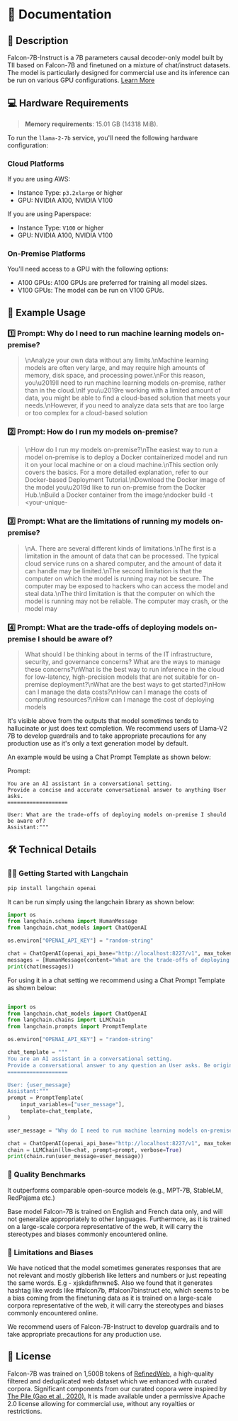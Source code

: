 # 📑 Documentation

## 📌 Description

Falcon-7B-Instruct is a 7B parameters causal decoder-only model built by TII based on Falcon-7B and finetuned on a mixture of chat/instruct datasets. The model is particularly designed for commercial use and its inference can be run on various GPU configurations. <a href='https://huggingface.co/tiiuae/falcon-7b-instruct' target='_blank'>Learn More</a>

## 💻 Hardware Requirements

> **Memory requirements**: 15.01 GB (14318 MiB).

To run the `llama-2-7b` service, you'll need the following hardware configuration:

### Cloud Platforms

If you are using AWS:

- Instance Type: `p3.2xlarge` or higher
- GPU: NVIDIA A100, NVIDIA V100

If you are using Paperspace:

- Instance Type: `V100` or higher
- GPU: NVIDIA A100, NVIDIA V100

### On-Premise Platforms

You'll need access to a GPU with the following options:
- A100 GPUs: A100 GPUs are preferred for training all model sizes.
- V100 GPUs: The model can be run on V100 GPUs.

## 📒 Example Usage

### 1️⃣ Prompt: Why do I need to run machine learning models on-premise?

> \nAnalyze your own data without any limits.\nMachine learning models are often very large, and may require high amounts of memory, disk space, and processing power.\nFor this reason, you\u2019ll need to run machine learning models on-premise, rather than in the cloud.\nIf you\u2019re working with a limited amount of data, you might be able to find a cloud-based solution that meets your needs.\nHowever, if you need to analyze data sets that are too large or too complex for a cloud-based solution


### 2️⃣ Prompt: How do I run my models on-premise?

> \nHow do I run my models on-premise?\nThe easiest way to run a model on-premise is to deploy a Docker containerized model and run it on your local machine or on a cloud machine.\nThis section only covers the basics. For a more detailed explanation, refer to our Docker-based Deployment Tutorial.\nDownload the Docker image of the model you\u2019d like to run on-premise from the Docker Hub.\nBuild a Docker container from the image:\ndocker build -t <your-unique-

### 3️⃣ Prompt: What are the limitations of running my models on-premise?

> \nA. There are several different kinds of limitations.\nThe first is a limitation in the amount of data that can be processed. The typical cloud service runs on a shared computer, and the amount of data it can handle may be limited.\nThe second limitation is that the computer on which the model is running may not be secure. The computer may be exposed to hackers who can access the model and steal data.\nThe third limitation is that the computer on which the model is running may not be reliable. The computer may crash, or the model may


### 4️⃣ Prompt: What are the trade-offs of deploying models on-premise I should be aware of?

<blockquote>

 What should I be thinking about in terms of the IT infrastructure, security, and governance concerns? What are the ways to manage these concerns?\nWhat is the best way to run inference in the cloud for low-latency, high-precision models that are not suitable for on-premise deployment?\nWhat are the best ways to get started?\nHow can I manage the data costs?\nHow can I manage the costs of computing resources?\nHow can I manage the cost of deploying models

</blockquote>

It's visible above from the outputs that model sometimes tends to hallucinate or just does text completion. We recommend users of Llama-V2 7B to develop guardrails and to take appropriate precautions for any production use as it's only a text generation model by default.

An example would be using a Chat Prompt Template as shown below:

Prompt:
```
You are an AI assistant in a conversational setting.
Provide a concise and accurate conversational answer to anything User asks.
===================

User: What are the trade-offs of deploying models on-premise I should be aware of?
Assistant:"""
```

## 🛠️ Technical Details

### 🦜🔗 Getting Started with Langchain

```bash
pip install langchain openai
```

It can be run simply using the langchain library as shown below:

```python
import os
from langchain.schema import HumanMessage
from langchain.chat_models import ChatOpenAI

os.environ["OPENAI_API_KEY"] = "random-string"

chat = ChatOpenAI(openai_api_base="http://localhost:8227/v1", max_tokens=4096)
messages = [HumanMessage(content="What are the trade-offs of deploying models on-premise I should be aware of?")]
print(chat(messages))
```

For using it in a chat setting we recommend using a Chat Prompt Template as shown below:
    
```python

import os
from langchain.chat_models import ChatOpenAI
from langchain.chains import LLMChain
from langchain.prompts import PromptTemplate

os.environ["OPENAI_API_KEY"] = "random-string"

chat_template = """
You are an AI assistant in a conversational setting.
Provide a conversational answer to any question an User asks. Be original, concise, accurate and helpful.
===================

User: {user_message}
Assistant:"""
prompt = PromptTemplate(
    input_variables=["user_message"],
    template=chat_template,
)

user_message = "Why do I need to run machine learning models on-premise?"

chat = ChatOpenAI(openai_api_base="http://localhost:8227/v1", max_tokens=4096)
chain = LLMChain(llm=chat, prompt=prompt, verbose=True)
print(chain.run(user_message=user_message))
```

### 🔎 Quality Benchmarks

It outperforms comparable open-source models (e.g., MPT-7B, StableLM, RedPajama etc.)

Base model Falcon-7B is trained on English and French data only, and will not generalize appropriately to other languages. Furthermore, as it is trained on a large-scale corpora representative of the web, it will carry the stereotypes and biases commonly encountered online.

### 🚫 Limitations and Biases

We have noticed that the model sometimes generates responses that are not relevant and mostly gibberish like letters and numbers or just repeating the same words. E.g - xjskdafhnwne$. Also we found that it generates hashtag like words like #falcon7b, #falcon7binstruct etc, which seems to be a bias coming from the finetuning data as it is trained on a large-scale corpora representative of the web, it will carry the stereotypes and biases commonly encountered online.

We recommend users of Falcon-7B-Instruct to develop guardrails and to take appropriate precautions for any production use.


## 📜 License
Falcon-7B was trained on 1,500B tokens of <a href='https://huggingface.co/datasets/tiiuae/falcon-refinedweb' target='_blank'>RefinedWeb</a>, a high-quality filtered and deduplicated web dataset which we enhanced with curated corpora. Significant components from our curated copora were inspired by <a href='https://arxiv.org/abs/2101.00027' target='_blank'>The Pile (Gao et al., 2020).</a>
It is made available under a permissive Apache 2.0 license allowing for commercial use, without any royalties or restrictions.